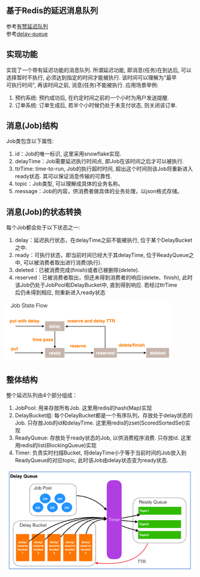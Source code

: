 ## 基于Redis的延迟消息队列
参考[有赞延迟队列](https://tech.youzan.com/queuing_delay/)  
参考[delay-queue](https://github.com/yangwenjie88/delay-queue)

## 实现功能
   实现了一个带有延迟功能的消息队列. 所谓延迟功能, 即消息(任务)在到达后, 可以选择暂时不执行, 必须达到指定的时间才能被执行. 该时间可以理解为"最早  
   可执行时间", 再该时间之前, 消息(任务)不能被执行. 应用场景举例:
   1. 预约系统: 预约成功后, 在约定时间之前的一个小时为用户发送提醒.
   2. 订单系统: 订单生成后, 若半个小时候仍处于未支付状态, 则关闭该订单.

## 消息(Job)结构
Job类包含以下属性:
1. id：Job的唯一标识, 这里采用snowflake实现.
2. delayTime：Job需要延迟执行时间点, 即Job在该时间之后才可以被执行.
3. ttrTime: time-to-run, Job的执行超时时间, 超出这个时间则该Job将重新进入ready状态. 其可以保证消息传输的可靠性. 
4. topic：Job类型, 可以理解成具体的业务名称。
5. message：Job的内容，供消费者做具体的业务处理，以json格式存储。

## 消息(Job)的状态转换
每个Job都会处于以下状态之一:
1. delay：延迟执行状态，在delayTime之前不能被执行, 位于某个DelayBucket之中.
2. ready：可执行状态，即当前时间已经大于其delayTime, 位于ReadyQueue之中, 可以被消费者取出进行消费(执行).
3. deleted：已被消费完成(finish)或者已被删除(delete).
4. reserved：已被消费者取出，但还未得到消费者的响应(delete、finish), 此时该Job仍处于JobPool和DelayBucket中, 直到得到响应. 若经过ttrTime  
   后仍未得到相应, 则重新进入ready状态

![img.png](doc/img/img1.png)


## 整体结构
整个延迟队列由4个部分组成：
1. JobPool: 用来存放所有Job. 这里用redis的hash(Map)实现
2. DelayBucket组: 每个DelayBucket都是一个有序队列，存放处于delay状态的Job. 只存放Job的id和delayTime. 这里用redis的zset(ScoredSortedSet)实现
3. ReadyQueue: 存放处于ready状态的Job, 以供消费程序消费. 只存放id. 这里用redis的list(BlockingQueue)实现
4. Timer: 负责实时扫描Bucket, 将delayTime小于等于当前时间的Job放入到ReadyQueue的对应topic, 此时该Job由delay状态变为ready状态.

![img.png](doc/img/img.png)




